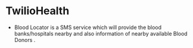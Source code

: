 # TwilioHealth

* Blood Locator is a SMS service which will provide the blood banks/hospitals nearby and also information of nearby available Blood Donors .
